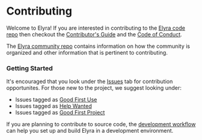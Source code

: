 <!--
{% comment %}
Copyright 2018-2021 Elyra Authors

Licensed under the Apache License, Version 2.0 (the "License");
you may not use this file except in compliance with the License.
You may obtain a copy of the License at

http://www.apache.org/licenses/LICENSE-2.0

Unless required by applicable law or agreed to in writing, software
distributed under the License is distributed on an "AS IS" BASIS,
WITHOUT WARRANTIES OR CONDITIONS OF ANY KIND, either express or implied.
See the License for the specific language governing permissions and
limitations under the License.
{% endcomment %}
-->

# Contributing

Welcome to Elyra! If you are interested in contributing to the [Elyra code repo](README.md)
then checkout the [Contributor's Guide](https://github.com/elyra-ai/community/blob/master/contributing.md) and 
the [Code of Conduct](https://github.com/elyra-ai/community/blob/master/code-of-conduct.md). 

The [Elyra community repo](https://github.com/elyra-ai/community) contains information on how the community
is organized and other information that is pertinent to contributing.

### Getting Started

It's encouraged that you look under the [Issues](https://github.com/elyra-ai/elyra/issues) tab for contribution opportunites.
For those new to the project, we suggest looking under:

- Issues tagged as [Good First Use](https://github.com/elyra-ai/elyra/issues?q=is%3Aissue+is%3Aopen+sort%3Aupdated-desc+label%3A%22good+first+issue%22)
- Issues tagged as [Help Wanted](https://github.com/elyra-ai/elyra/issues?q=is%3Aissue+is%3Aopen+sort%3Aupdated-desc+label%3A%22help+wanted%22 )
- Issues tagged as [Good First Project](https://github.com/elyra-ai/elyra/issues?q=is%3Aissue+is%3Aopen+label%3A%22good+first+project%22)

If you are planning to contribute to source code, the [development workflow](https://elyra.readthedocs.io/en/latest/developer_guide/development-workflow.html) can help you set up and 
build Elyra in a development environment.
